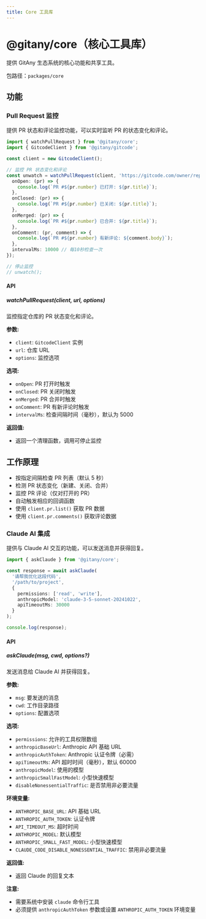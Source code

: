 ```yaml
---
title: Core 工具库
---
```


# @gitany/core（核心工具库）

提供 GitAny 生态系统的核心功能和共享工具。

包路径：`packages/core`

## 功能

### Pull Request 监控

提供 PR 状态和评论监控功能，可以实时监听 PR 的状态变化和评论。

```ts
import { watchPullRequest } from '@gitany/core';
import { GitcodeClient } from '@gitany/gitcode';

const client = new GitcodeClient();

// 监控 PR 状态变化和评论
const unwatch = watchPullRequest(client, 'https://gitcode.com/owner/repo.git', {
  onOpen: (pr) => {
    console.log(`PR #${pr.number} 已打开: ${pr.title}`);
  },
  onClosed: (pr) => {
    console.log(`PR #${pr.number} 已关闭: ${pr.title}`);
  },
  onMerged: (pr) => {
    console.log(`PR #${pr.number} 已合并: ${pr.title}`);
  },
  onComment: (pr, comment) => {
    console.log(`PR #${pr.number} 有新评论: ${comment.body}`);
  },
  intervalMs: 10000 // 每10秒检查一次
});

// 停止监控
// unwatch();
```

#### API

##### watchPullRequest(client, url, options)

监控指定仓库的 PR 状态变化和评论。

**参数:**
- `client`: `GitcodeClient` 实例
- `url`: 仓库 URL
- `options`: 监控选项

**选项:**
- `onOpen`: PR 打开时触发
- `onClosed`: PR 关闭时触发
- `onMerged`: PR 合并时触发
- `onComment`: PR 有新评论时触发
- `intervalMs`: 检查间隔时间（毫秒），默认为 5000

**返回值:**
- 返回一个清理函数，调用可停止监控

## 工作原理

- 按指定间隔检查 PR 列表（默认 5 秒）
- 检测 PR 状态变化（新建、关闭、合并）
- 监控 PR 评论（仅对打开的 PR）
- 自动触发相应的回调函数
- 使用 `client.pr.list()` 获取 PR 数据
- 使用 `client.pr.comments()` 获取评论数据

### Claude AI 集成

提供与 Claude AI 交互的功能，可以发送消息并获得回复。

```ts
import { askClaude } from '@gitany/core';

const response = await askClaude(
  '请帮我优化这段代码',
  '/path/to/project',
  {
    permissions: ['read', 'write'],
    anthropicModel: 'claude-3-5-sonnet-20241022',
    apiTimeoutMs: 30000
  }
);

console.log(response);
```

#### API

##### askClaude(msg, cwd, options?)

发送消息给 Claude AI 并获得回复。

**参数:**
- `msg`: 要发送的消息
- `cwd`: 工作目录路径
- `options`: 配置选项

**选项:**
- `permissions`: 允许的工具权限数组
- `anthropicBaseUrl`: Anthropic API 基础 URL
- `anthropicAuthToken`: Anthropic 认证令牌（必需）
- `apiTimeoutMs`: API 超时时间（毫秒），默认 60000
- `anthropicModel`: 使用的模型
- `anthropicSmallFastModel`: 小型快速模型
- `disableNonessentialTraffic`: 是否禁用非必要流量

**环境变量:**
- `ANTHROPIC_BASE_URL`: API 基础 URL
- `ANTHROPIC_AUTH_TOKEN`: 认证令牌
- `API_TIMEOUT_MS`: 超时时间
- `ANTHROPIC_MODEL`: 默认模型
- `ANTHROPIC_SMALL_FAST_MODEL`: 小型快速模型
- `CLAUDE_CODE_DISABLE_NONESSENTIAL_TRAFFIC`: 禁用非必要流量

**返回值:**
- 返回 Claude 的回复文本

**注意:**
- 需要系统中安装 `claude` 命令行工具
- 必须提供 `anthropicAuthToken` 参数或设置 `ANTHROPIC_AUTH_TOKEN` 环境变量